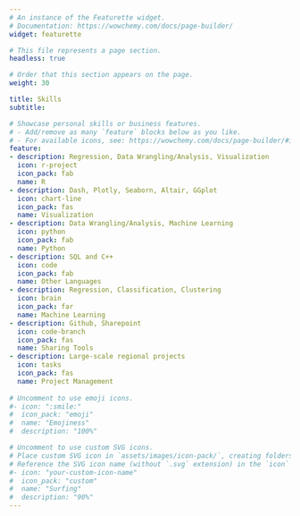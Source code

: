 ```yaml
---
# An instance of the Featurette widget.
# Documentation: https://wowchemy.com/docs/page-builder/
widget: featurette

# This file represents a page section.
headless: true

# Order that this section appears on the page.
weight: 30

title: Skills
subtitle:

# Showcase personal skills or business features.
# - Add/remove as many `feature` blocks below as you like.
# - For available icons, see: https://wowchemy.com/docs/page-builder/#icons
feature:
- description: Regression, Data Wrangling/Analysis, Visualization
  icon: r-project
  icon_pack: fab
  name: R
- description: Dash, Plotly, Seaborn, Altair, GGplot
  icon: chart-line
  icon_pack: fas
  name: Visualization
- description: Data Wrangling/Analysis, Machine Learning
  icon: python
  icon_pack: fab
  name: Python
- description: SQL and C++
  icon: code
  icon_pack: fab
  name: Other Languages
- description: Regression, Classification, Clustering
  icon: brain
  icon_pack: far
  name: Machine Learning
- description: Github, Sharepoint
  icon: code-branch
  icon_pack: fas
  name: Sharing Tools
- description: Large-scale regional projects
  icon: tasks
  icon_pack: fas
  name: Project Management
  
# Uncomment to use emoji icons.
#- icon: ":smile:"
#  icon_pack: "emoji"
#  name: "Emojiness"
#  description: "100%"  

# Uncomment to use custom SVG icons.
# Place custom SVG icon in `assets/images/icon-pack/`, creating folders if necessary.
# Reference the SVG icon name (without `.svg` extension) in the `icon` field.
#- icon: "your-custom-icon-name"
#  icon_pack: "custom"
#  name: "Surfing"
#  description: "90%"
---
```

